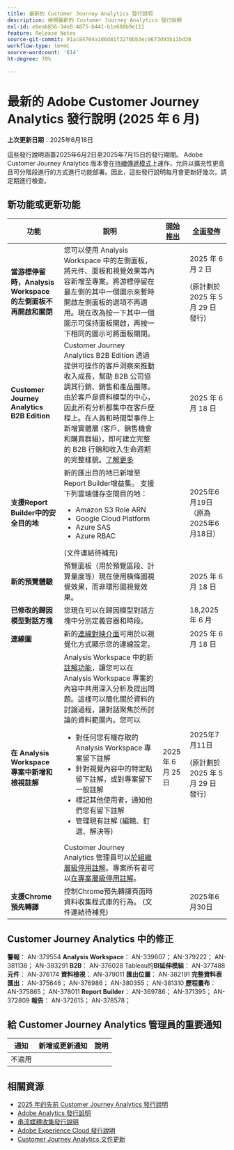 ```yaml
---
title: 最新的 Customer Journey Analytics 發行說明
description: 檢視最新的 Customer Journey Analytics 發行說明
exl-id: e8eab856-34e0-4875-b441-b1e680b9e111
feature: Release Notes
source-git-commit: 91ac84764a186d81f3270bb3ec9673d93b11bd38
workflow-type: tm+mt
source-wordcount: '614'
ht-degree: 70%

---
```


# 最新的 Adobe Customer Journey Analytics 發行說明 (2025 年 6 月)

**上次更新日期**：2025年6月18日


這些發行說明涵蓋2025年6月2日至2025年7月15日的發行期間。 Adobe Customer Journey Analytics 版本會在[持續傳遞模式](releases.md)上運作，允許以擴充性更高且可分階段進行的方式進行功能部署。因此，這些發行說明每月會更新好幾次。請定期進行檢查。

## 新功能或更新功能

| 功能 | 說明 | [開始推出](releases.md) | [全面發佈](releases.md) |
| ----------- | ---------- | ------- | ---- |
| **當游標停留時，Analysis Workspace 的左側面板不再開啟和關閉** | 您可以使用 Analysis Workspace 中的左側面板，將元件、面板和視覺效果等內容新增至專案。將游標停留在最左側的其中一個圖示來暫時開啟左側面板的選項不再適用。現在改為按一下其中一個圖示可保持面板開啟，再按一下相同的圖示可將面板關閉。 |  | 2025 年 6 月 2 日 <p>(原計劃於 2025 年 5 月 29 日發行)</p> |
| **Customer Journey Analytics B2B Edition** | Customer Journey Analytics B2B Edition 透過提供可操作的客戶洞察來推動收入成長，幫助 B2B 公司協調其行銷、銷售和產品團隊。由於客戶是資料模型的中心，因此所有分析都集中在客戶歷程上。在人員和時間型事件上新增實體層 (客戶、銷售機會和購買群組)，即可建立完整的 B2B 行銷和收入生命週期的完整樣貌。[了解更多](https://experienceleague.adobe.com/zh-hant/docs/analytics-platform/using/cja-overview/cja-b2b/cja-b2b-edition) |  | 2025 年 6 月 18 日 |
| **支援Report Builder中的安全目的地** | 新的匯出目的地已新增至Report Builder增益集。 支援下列雲端儲存空間目的地： <ul><li>Amazon S3 Role ARN</li><li>Google Cloud Platform</li><li>Azure SAS</li><li>Azure RBAC</li></ul> (文件連結待補充) |  | 2025年6月19日（原為2025年6月18日） |
| **新的預覽體驗** | 預覽面板（用於預覽區段、計算量度等）現在使用橫條圖視覺效果，而非環形圖視覺效果。 |  | 2025 年 6 月 18 日 |
| **已修改的歸因模型對話方塊** | 您現在可以在歸因模型對話方塊中分別定義容器和時段。 |  | 18,2025 年 6 月 |
| **連線圖** | 新的[連線對映介面](https://experienceleague.adobe.com/en/docs/analytics-platform/using/cja-connections/create-connection#connection-map)可用於以視覺化方式顯示您的連線設定。 |  | 2025 年 6 月 18 日 |
| **在 Analysis Workspace 專案中新增和檢視註解** | Analysis Workspace 中的新[註解功能](https://experienceleague.adobe.com/zh-hant/docs/analytics-platform/using/cja-workspace/build-workspace-project/comment-projects)，讓您可以在 Analysis Workspace 專案的內容中共用深入分析及提出問題。這樣可以簡化關於資料的討論過程，讓對話聚焦於所討論的資料範圍內。您可以 <ul><li>對任何您有權存取的 Analysis Workspace 專案留下註解</li><li>針對視覺內容中的特定點留下註解，或對專案留下一般註解</li><li>標記其他使用者，通知他們您有留下註解</li><li>管理現有註解 (編輯、釘選、解決等)</li></ul>Customer Journey Analytics 管理員可以[於組織層級停用註解](https://experienceleague.adobe.com/zh-hant/docs/analytics-platform/using/cja-workspace/user-preferences#ims-organization-preferences)。專案所有者可以[在專案層級停用註解](https://experienceleague.adobe.com/zh-hant/docs/analytics-platform/using/cja-workspace/build-workspace-project/create-projects)。 | 2025 年 6 月 25 日 | 2025年7月11日 <p>(原計劃於 2025 年 5 月 29 日發行)</p> |
| **支援Chrome預先轉譯** | 控制Chrome預先轉譯頁面時資料收集程式庫的行為。 (文件連結待補充) |  | 2025年6月30日 |

## Customer Journey Analytics 中的修正

**警報**： AN-379554
**Analysis Workspace**： AN-339607； AN-379222； AN-381138； AN-383291
**B2B**： AN-376028
Tableau的**BI延伸模組**： AN-377488
**元件**： AN-376174
**資料檢視**： AN-379011
**匯出位置**： AN-382191
**完整資料表匯出**： AN-375646； AN-376986； AN-380355； AN-381310
**歷程畫布**： AN-375865； AN-378011
**Report Builder**： AN-369786； AN-371395； AN-372809
**報告**： AN-372615； AN-378578；


## 給 Customer Journey Analytics 管理員的重要通知

| 通知 | 新增或更新通知 | 說明 |
| --- | --- | --- |
| 不適用 | | |

## 相關資源

* [2025 年的先前 Customer Journey Analytics 發行說明](/help/release-notes/2025.md)
* [Adobe Analytics 發行說明](https://experienceleague.adobe.com/docs/analytics/release-notes/latest.html?lang=zh-hant)
* [串流媒體收集發行說明](https://experienceleague.adobe.com/docs/media-analytics/using/additional-resources/release-notes.html?lang=zh-hant)
* [Adobe Experience Cloud 發行說明](https://experienceleague.adobe.com/docs/release-notes/experience-cloud/current.html?lang=zh-hant)
* [Customer Journey Analytics 文件更新](/help/release-notes/doc-changes.md)
